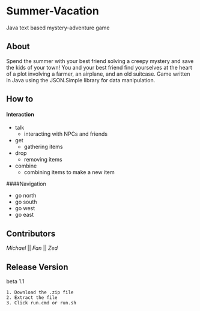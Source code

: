 # Summer-Vacation
Java text based mystery-adventure game


## About
Spend the summer with your best friend solving a creepy mystery and save the kids of your town!
You and your best friend find yourselves at the heart of a plot involving a farmer, an airplane, and an old suitcase.
Game written in Java using the JSON.Simple library for data manipulation.


## How to
#### Interaction 
* talk
  * interacting with NPCs and friends
* get
  * gathering items  
* drop
  * removing items  
* combine
  * combining items to make a new item 
  
####Navigation
* go north 
* go south
* go west
* go east 

## Contributors
_Michael_ || _Fan_ || _Zed_

## Release Version
beta 1.1 

```Installation Instructions:
1. Download the .zip file
2. Extract the file
3. Click run.cmd or run.sh

